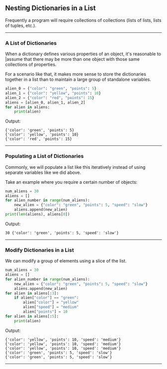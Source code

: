## Nesting Dictionaries in a List

Frequently a program will require collections of collections (lists of lists, 
lists of tuples, etc.).

---

### A List of Dictionaries

When a dictionary defines various properties of an object, it's reasonable to |assume that there may be more than one object with those same collections of 
properties.

For a scenario like that, it makes more sense to store the dictionaries
together in a list than to maintain a large group of standalone variables.

```python
alien_0 = {"color": "green", "points": 5}
alien_1 = {"color": "yellow", "points": 10}
alien_2 = {"color": "red", "points": 15}
aliens = [alien_0, alien_1, alien_2]
for alien in aliens:
    print(alien)
```

Output:

```
{'color': 'green', 'points': 5}
{'color': 'yellow', 'points': 10}
{'color': 'red', 'points': 15}
```

---

### Populating a List of Dictionaries

Commonly, we will populate a list like this iteratively instead of using
separate variables like we did above.

Take an example where you require a certain number of objects:

```python
num_aliens = 30
aliens = []
for alien_number in range(num_aliens):
    new_alien = {"color": "green", "points": 5, "speed": "slow"}
    aliens.append(new_alien)
print(len(aliens), aliens[0])
```

Output:

```
30 {'color': 'green', 'points': 5, 'speed': 'slow'}
```

---

### Modify Dictionaries in a List

We can modify a group of elements using a slice of the list.

```python
num_aliens = 30
aliens = []
for alien_number in range(num_aliens):
    new_alien = {"color": "green", "points": 5, "speed": "slow"}
    aliens.append(new_alien)
for alien in aliens[:3]:
    if alien["color"] == "green":
        alien["color"] = "yellow"
        alien["speed"] = "medium"
        alien["points"] = 10
for alien in aliens[:5]:
    print(alien)
```

Output:

```
{'color': 'yellow', 'points': 10, 'speed': 'medium'}
{'color': 'yellow', 'points': 10, 'speed': 'medium'}
{'color': 'yellow', 'points': 10, 'speed': 'medium'}
{'color': 'green', 'points': 5, 'speed': 'slow'}
{'color': 'green', 'points': 5, 'speed': 'slow'}
```

---
